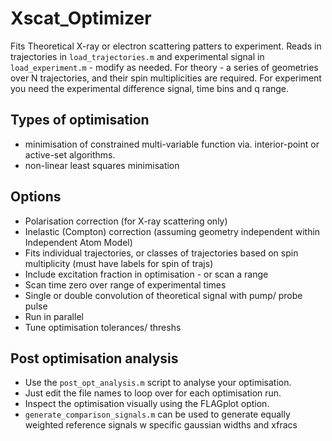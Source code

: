 # Xscat_Optimizer

Fits Theoretical X-ray or electron scattering patters to experiment.
Reads in trajectories in `load_trajectories.m` and experimental signal in `load_experiment.m` - modify as needed.
For theory - a series of geometries over N trajectories, and their spin multiplicities are required. 
For experiment you need the experimental difference signal, time bins and q range.


## Types of optimisation
- minimisation of constrained multi-variable function via. interior-point or active-set algorithms.
- non-linear least squares minimisation 

## Options
- Polarisation correction (for X-ray scattering only)
- Inelastic (Compton) correction (assuming geometry independent within Independent Atom Model)
- Fits individual trajectories, or classes of trajectories based on spin multiplicity (must have labels for spin of trajs)
- Include excitation fraction in optimisation - or scan a range
- Scan time zero over range of experimental times
- Single or double convolution of theoretical signal with pump/ probe pulse
- Run in parallel
- Tune optimisation tolerances/ threshs 

## Post optimisation analysis
- Use the `post_opt_analysis.m` script to analyse your optimisation.
- Just edit the file names to loop over for each optimisation run.
- Inspect the optimisation visually using the FLAGplot option.
- `generate_comparison_signals.m` can be used to generate equally weighted reference signals w specific gaussian widths and xfracs
